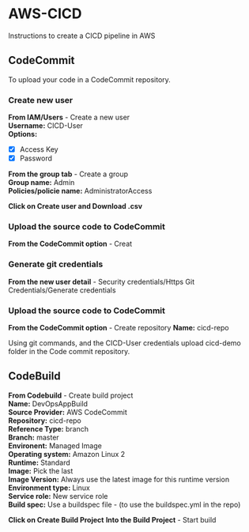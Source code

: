 # AWS-CICD
Instructions to create a CICD pipeline in AWS

## CodeCommit
To upload your code in a CodeCommit repository.  

### Create new user
**From IAM/Users** - Create a new user  
**Username:** CICD-User  
**Options:**
  + [x] Access Key  
  + [x] Password  

**From the group tab** - Create a group  
**Group name:** Admin  
**Policies/policie name:** AdministratorAccess  

**Click on Create user and Download .csv**

### Upload the source code to CodeCommit

**From the CodeCommit option** - Creat
### Generate git credentials
**From the new user detail** - Security credentials/Https Git Credentials/Generate credentials

### Upload the source code to CodeCommit
**From the CodeCommit option** - Create repository
**Name:** cicd-repo  

Using git commands, and the CICD-User credentials upload cicd-demo folder in the Code commit repository.

## CodeBuild  
**From Codebuild** - Create build project  
**Name:** DevOpsAppBuild  
**Source Provider:** AWS CodeCommit  
**Repository:** cicd-repo  
**Reference Type:** branch  
**Branch:** master  
**Environent:** Managed Image  
**Operating system:** Amazon Linux 2  
**Runtime:** Standard  
**Image:** Pick the last  
**Image Version:** Always use the latest image for this runtime version  
**Environment type:** Linux  
**Service role:** New service role  
**Build spec:** Use a buildspec file - (to use the buildspec.yml in the repo)  

**Click on Create Build Project**
**Into the Build Project** - Start build


